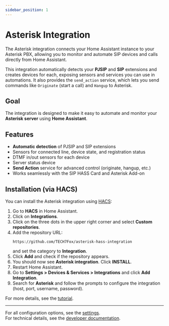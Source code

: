 ```yaml
---
sidebar_position: 1
---
```


# Asterisk Integration

The Asterisk integration connects your Home Assistant instance to your Asterisk PBX, allowing you to monitor and automate SIP devices and calls directly from Home Assistant.

This integration automatically detects your **PJSIP** and **SIP** extensions and creates devices for each, exposing sensors and services you can use in automations. It also provides the `send_action` service, which lets you send commands like `Originate` (start a call) and `Hangup` to Asterisk.

## Goal

The integration is designed to make it easy to automate and monitor your **Asterisk server** using **Home Assistant**.

## Features

- **Automatic detection** of PJSIP and SIP extensions
- Sensors for connected line, device state, and registration status
- DTMF in/out sensors for each device
- Server status device
- **Send Action** service for advanced control (originate, hangup, etc.)
- Works seamlessly with the SIP HASS Card and Asterisk Add-on

## Installation (via HACS)

You can install the Asterisk integration using [HACS](https://hacs.xyz/):

1. Go to **HACS** in Home Assistant.
2. Click on **Integrations**.
3. Click on the three dots in the upper right corner and select **Custom repositories**.
4. Add the repository URL:  
   ```
   https://github.com/TECH7Fox/asterisk-hass-integration
   ```
   and set the category to **Integration**.
5. Click **Add** and check if the repository appears.
6. You should now see **Asterisk integration**. Click **INSTALL**.
7. Restart Home Assistant.
8. Go to **Settings > Devices & Services > Integrations** and click **Add Integration**.
9. Search for **Asterisk** and follow the prompts to configure the integration (host, port, username, password).

For more details, see the [tutorial](../tutorial/integration.md).

---

For all configuration options, see the [settings](./settings.md).  
For technical details, see the [developer documentation](../../developers/integration/introduction.md).